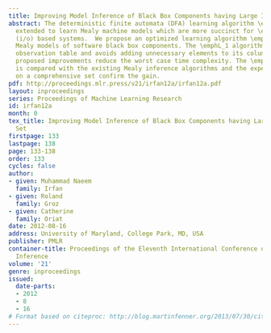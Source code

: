 ```yaml
---
title: Improving Model Inference of Black Box Components having Large Input Test Set
abstract: The deterministic finite automata (DFA) learning algorithm \emphL* has been
  extended to learn Mealy machine models which are more succinct for \emphinput/output
  (i/o) based systems.  We propose an optimized learning algorithm \emphL_1 to infer
  Mealy models of software black box components. The \emphL_1 algorithm uses a modified
  observation table and avoids adding unnecessary elements to its columns and rows.  The
  proposed improvements reduce the worst case time complexity. The \emphL_1 algorithm
  is compared with the existing Mealy inference algorithms and the experiments conducted
  on a comprehensive set confirm the gain.
pdf: http://proceedings.mlr.press/v21/irfan12a/irfan12a.pdf
layout: inproceedings
series: Proceedings of Machine Learning Research
id: irfan12a
month: 0
tex_title: Improving Model Inference of Black Box Components having Large Input Test
  Set
firstpage: 133
lastpage: 138
page: 133-138
order: 133
cycles: false
author:
- given: Muhammad Naeem
  family: Irfan
- given: Roland
  family: Groz
- given: Catherine
  family: Oriat
date: 2012-08-16
address: University of Maryland, College Park, MD, USA
publisher: PMLR
container-title: Proceedings of the Eleventh International Conference on Grammatical
  Inference
volume: '21'
genre: inproceedings
issued:
  date-parts:
  - 2012
  - 8
  - 16
# Format based on citeproc: http://blog.martinfenner.org/2013/07/30/citeproc-yaml-for-bibliographies/
---
```

